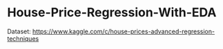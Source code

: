 # House-Price-Regression-With-EDA

Dataset: https://www.kaggle.com/c/house-prices-advanced-regression-techniques



